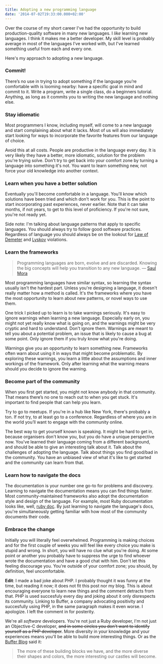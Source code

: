 ```yaml
---
title: Adopting a new programming language
date: '2014-07-02T19:33:00.000+02:00'
---
```


Over the course of my short career I've had the opportunity to build production-quality software in many new languages. I *like* learning new languages. I think it makes me a better developer. My skill level is probably average in most of the languages I’ve worked with, but I've learned something useful from each and every one.

Here's my approach to adopting a new language.

### Commit!

There’s no use in trying to adopt something if the language you’re comfortable with is looming nearby: have a specific goal in mind and commit to it. Write a program, write a single class, do a beginners tutorial. Anything, as long as it commits you to writing the new language and nothing else.

### Stay idiomatic

Most programmers I know, including myself, will come to a new language and start complaining about what it lacks. Most of us will also immediately start looking for ways to incorporate the favorite features from our language of choice.

Avoid this at all costs. People are productive in the language every day. It is very likely they have a better, more idiomatic, solution for the problem you're trying solve. Don't try to get back into your comfort zone by turning a language into something it's not. You want to learn something new, not force your old knowledge into another context.

### Learn when you have a better solution

Eventually you'll become comfortable in a language. You'll know which solutions have been tried and which don't work for you. This is the point to start incorporating past experiences, never earlier. Note that it can take months, if not years, to get to this level of proficiency. If you're not sure, you're not ready yet.

Side note: I'm talking about language patterns that apply to specific languages. You should always try to follow good software practices. Regardless of language you should always be on the lookout for [Law of Demeter][] and [Lyskov][] violations.

[Law of Demeter]: http://en.wikipedia.org/wiki/Law_of_Demeter

[Lyskov]: http://en.wikipedia.org/wiki/Liskov_substitution_principle

### Learn the frameworks

> Programming languages are born, evolve and are discarded. Knowing the big concepts will help you transition to any new language. — <a href="https://twitter.com/casademora/status/476755756612476931">Saul Mora</a>

Most programming languages have similar syntax, so learning the syntax usually isn't the hardest part. Unless you're designing a language, it doesn't really matter how a method is called.
It's the frameworks where you have the most opportunity to learn about new patterns, or novel ways to use them.

One trick I picked up to learn is to take warnings seriously. It's easy to ignore warnings when learning a new language. Especially early on, you might not yet really know what is going on, and the warnings might be very cryptic and hard to understand. Don't ignore them. Warnings are meant to tell you about a potential problem, an issue that is likely to cause a bug at some point. Only ignore them if you truly know what you're doing.

Warnings give you an opportunity to learn something new. Frameworks often warn about using it in ways that might become problematic. By exploring these warnings, you learn a little about the assumptions and inner workings of the framework. Only after learning what the warning means should you decide to ignore the warning.

### Become part of the community

When you first get started, you might not know anybody in that community. That means there’s no one to reach out to when you get stuck. It's important to find people that can help you learn.

Try to go to meetups. If you're in a hub like New York, there's probably a ton. If not try, to at least go to a conference. Regardless of where you are in the world you’ll want to engage with the community online.

The best way to get yourself known is speaking. It might be hard to get in, because organisers don't know you, but you do have a unique perspective now. You've learned their language coming from a different background, and should be able to give an interesting talk about it. Talk about the challenges of adopting the language. Talk about things you find good/bad in the community. You have an unbiased view of what it's like to get started and the community can learn from that.

### Learn how to navigate the docs

The documentation is your number one go-to for problems and discovery.  Learning to navigate the documentation means you can find things faster. Most community-maintained frameworks also adopt the documentation style and design of the language. For example, most Ruby documentation looks like, well, [ruby doc](http://ruby-doc.org/). By just learning to navigate the language's docs, you're simultaneously getting familiar with how most of the community documents their code.

### Embrace the change

Initially you will literally feel overwhelmed. Programming is making choices and for the first couple of weeks you will feel like every choice you make is stupid and wrong. In short, you will have no clue what you're doing. At some point or another you probably have to suppress the urge to find whoever wrote the documentation and have a good chat with him. Don't let this feeling discourage you. You're outside of your comfort zone; you should, by definition, feel uncomfortable.

**Edit**: I made a bad joke about PHP. I probably thought it was funny at the time, but reading it now; it does not fit this post nor my blog. This is about encouraging everyone to learn new things and the comment detracts from that. PHP is used succesfuly every day and joking about it only disrespects its community. Linking to Buffer, a company advocating positivity and succesfully using PHP, in the same paragraph makes it even worse. I apologize. I left the comment in for posterity.

We're all *software* developers. You're not just a Ruby developer, I'm not just an Objective-C developer, ~~and in some circles you don't want to identify yourself as a PHP developer~~. More diversity in your knowledge and your experiences means you'll be able to build more interesting things. Or as the [Buffer Blog](http://blog.bufferapp.com/connections-in-the-brain-understanding-creativity-and-intelligenceconnections) said it:

> The more of these building blocks we have, and the more diverse their shapes and colors, the more interesting our castles will become.

